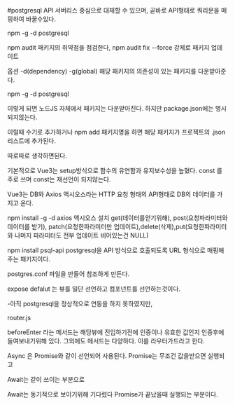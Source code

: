 #postgresql API
서버리스 중심으로 대체할 수 있으며, 곧바로 API형태로 쿼리문을 매핑하여 바꿀수있다.

npm -g -d postgresql
 
npm audit 패키지의 취약점을 점검한다, npm audit fix --force 강제로 패키지 업데이트

옵션 -d(dependency) -g(global) 해당 패키지의 의존성이 있는 패키지를 다운받아준다.
 
npm -g -d postgresql

이렇게 되면 노드JS 자체에서 패키지는 다운받아진다. 하지만 package.json에는 명시되지않는다.

이럴때 수기로 추가하거나 npm add 패키지명을 하면 해당 패키지가 프로젝트의 .json리스트에 추가된다.

따로따로 생각하면된다.

기본적으로 Vue3는 setup방식으로 함수의 유연함과 유지보수성을 높혔다. const 를 주로 쓰며 const는 재선언이 되지않는다.

Vue3는 DB와 Axios 액시오스라는 HTTP 요청 형태의 API형태로 DB의 데이터를 가지고 온다.

npm install -g -d axios 액시오스 설치 get(데이터를얻기위해), post(요청파라미터와 데이터를 받기), patch(요청한파라미터만 업데이트),delete(삭제),put(요청한파라미터와 나머지 파라미터도 전부 업데이트 비어있는건 NULL)

npm install psql-api postgresql을 API 방식으로 호출되도록 URL 형식으로 매핑해주는 패키지이다.

postgres.conf 파일을 만들어 참조하게 만든다.

expose defalut 는 뷰를 일단 선언하고 컴포넌트를 선언하는것이다.



-아직 postgresql을 정상적으로 연동을 하지 못하였지만, 

router.js 

beforeEnter 라는 메서드는 해당뷰에 진입하기전에 인증이나 유효한 값인지 인증후에 들여보내기위해 있다. 그외에도 메서드는 다양하다.
이를 라우터가드라고 한다.

Async 은 Promise와 같이 선언되어 사용된다. Promise는 무조건 값을받으면 실행되고

Await는 같이 쓰이는 부분으로

Await는 동기적으로 보이기위해 기다렸다 Promise가 끝났을때 실행되는 부분이다.
